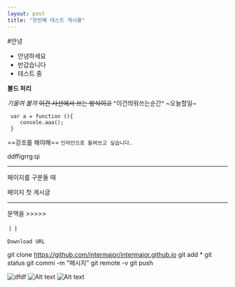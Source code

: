 ```yaml
---
layout: post
title: "첫번째 테스트 게시물"
---
```

#안녕
- 안녕하세요
- 반갑습니다
- 테스트 중

**볼드 처리**

*기울여 볼까*
~~이건 사선에서 쓰는 방식이고~~
^이건띄워쓰는순간^
~오늘할일~
```
 var a = function (){
    console.aaa();
 }
```

==강조를 해야해==
`인라인으로 들여쓰고 싶습니다.`

ddffigrrg:qi

* * *
페이지를 구분둘 때

페이지 첫 게시글
- - -

문맥을 >>>>>


ㅣㅣ



`Download URL`

git clone https://github.com/intermajor/intermajor.github.io
git add *
git status
git commi -m "메시지"
git remote -v
git push

![dfdf](/resources/images/)
![Alt text](/static/assets/img/default.jpg)
![Alt text](/static/assets/img/default.jpg "Optional title")